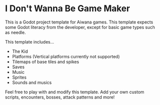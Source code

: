 # I Don't Wanna Be Game Maker
This is a Godot project template for Aiwana games. This template expects some Godot literacy from the developer, except for basic game types such as needle.

This template includes...
* The Kid
* Platforms (Vertical platforms currently not supported)
* Tilemaps of base tiles and spikes
* Saves
* Music
* Sprites
* Sounds and musics

Feel free to play with and modify this template. Add your own custom scripts, encounters, bosses, attack patterns and more!